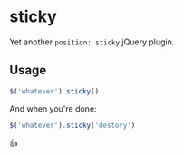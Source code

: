 sticky
======

Yet another `position: sticky` jQuery plugin.

Usage
-----

```js
$('whatever').sticky()
```

And when you're done:

```js
$('whatever').sticky('destory')
```

:+1: